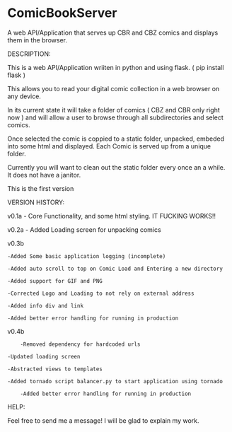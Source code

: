 ComicBookServer
===============

A web API/Application that serves up CBR and CBZ comics and displays them in the browser.









DESCRIPTION:

This is a web API/Application wriiten in python and using flask. ( pip install flask ) 

This allows you to read your digital comic collection in a web browser on any device. 


In its current state it will take a folder of comics ( CBZ and CBR only right now ) and will allow a user to browse through 
all subdirectories and select comics. 

Once selected the comic is coppied to a static folder, unpacked, embeded into some html and displayed. Each Comic is served up
from a unique folder.

Currently you will want to clean out the static folder every once an a while. It does not have a janitor. 


This is the first version 


VERSION HISTORY:

v0.1a - Core Functionality, and some html styling. IT FUCKING WORKS!!

v0.2a - Added Loading screen for unpacking comics

v0.3b
 
	-Added Some basic application logging (incomplete)

	-Added auto scroll to top on Comic Load and Entering a new directory

	-Added support for GIF and PNG

	-Corrected Logo and Loading to not rely on external address

	-Added info div and link

	-Added better error handling for running in production 

v0.4b

        -Removed dependency for hardcoded urls

	-Updated loading screen 

	-Abstracted views to templates

	-Added tornado script balancer.py to start application using tornado	

        -Added better error handling for running in production

HELP:

Feel free to send me a message! I will be glad to explain my work.
